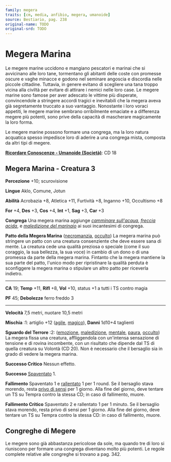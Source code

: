 ```yaml
---
family: megera
traits: [cm, media, anfibio, megera, umanoide]
source: Bestiario, pag. 238
original-name: TODO
original-srd: TODO
---
```


# Megera Marina

Le megere marine uccidono e mangiano pescatori e marinai che si avvicinano alle
loro tane, tormentano gli abitanti delle coste con promesse oscure e vaghe
minacce e godono nel seminare angoscia e discordia nelle piccole cittadine.
Tuttavia, in genere evitano di scegliere una tana troppo vicina alla civiltà per
evitare di attirare i nemici nelle loro case. Le megere marine sono famose per
aver adescato le vittime più disperate, convincendole a stringere accordi
tragici e inevitabili che la megera aveva già segretamente truccato a suo
vantaggio. Nonostante i loro voraci appetiti, le megere marine sembrano
orribilmente emaciate e a differenza megere più potenti, sono prive della
capacità di mascherare magicamente la loro forma.

Le megere marine possono formare una congrega, ma la loro natura acquatica
spesso impedisce loro di aderire a una congrega mista, composta da altri tipi di
megere.

**[Ricordare Conoscenze - Umanoide (Società)](/azioni/ricordare-conoscenze)**:
CD 18

## Megera Marina - Creatura 3

**Percezione** +10; scurovisione

**Lingue** Aklo, Comune, Jotun

**Abilità** Acrobazia +8, Atletica +11, Furtività +8, Inganno +10, Occultismo +8

**For** +4, **Des** +3, **Cos** +4, **Int** +1, **Sag** +3, **Car** +3

**Congrega** Una megera marina aggiunge
_[camminare sull'acqua](/incantesimi/camminare-sullacqua)_,
_[freccia acida](/incantesimi/freccia-acida)_, e
_[maledizione del marinaio](/incantesimi/maledizione-del-marinaio)_ ai suoi
incantesimi di congrega.

**Patto della Megera Marina** ([necromanzia](/tratti/necromanzia),
[occulto](/tratti/occulto)) La megera marina può stringere un patto con una
creatura consenziente che deve essere sana di mente. La creatura cede una
qualità preziosa o speciale (come il suo coraggio, la sua bellezza, la sua voce)
in cambio di un dono o di una promessa da parte della megera marina. Fintanto
che la megera mantiene la sua parte del patto, l'unico modo per ripristinare la
qualità perduta è sconfiggere la megera marina o stipulare un altro patto per
riceverla indietro.

---

**CA** 19; **Temp** +11, **Rifl** +8, **Vol** +10, status +1 a tutti i TS contro
magia

**PF** 45; **Debolezze** ferro freddo 3

---

**Velocità** 7,5 metri, nuotare 10,5 metri

**Mischia** :1: artiglio +12 ([agile](/tratti/agile), [magico](/tratti/magico)),
**Danni** 1d10+4 taglienti

**Sguardo del Terrore** :2: ([emozione](/tratti/emozione),
[maledizione](/tratti/maledizione), [mentale](/tratti/mentale),
[paura](/tratti/paura), [occulto](/tratti/occulto)) La megera fissa una
creatura, affliggendola con un'intensa sensazione di tensione e di rovina
incombente, con un risultato che dipende dal TS di quella creatura su Volontà
(CD 20). Non è necessario che il bersaglio sia in grado di vedere la megera
marina.

**Successo Critico** Nessun effetto.

**Successo** [Spaventato](/condizioni/spaventato) 1.

**Fallimento** Spaventato 1 e [rallentato](/condizioni/rallentato) 1 per 1
round. Se il bersaglio stava morendo, resta
[privo di sensi](/condizioni/privo-di-sensi) per 1 giorno. Alla fine del giorno,
deve tentare un TS su Tempra contro la stessa CD; in caso di fallimento, muore.

**Fallimento Critico** Spaventato 2 e rallentato 1 per 1 minuto. Se il bersaglio
stava morendo, resta privo di sensi per 1 giorno. Alla fine del giorno, deve
tentare un TS su Tempra contro la stessa CD: in caso di fallimento, muore.

## **Congreghe di Megere**

Le megere sono già abbastanza pericolose da sole, ma quando tre di loro si
riuniscono per formare una congrega diventano molto più potenti. Le regole
complete relative alle congreghe si trovano a pag. 342.

